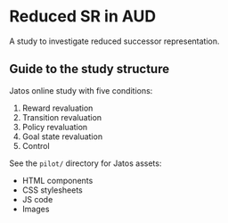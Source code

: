 # Reduced SR in AUD
A study to investigate reduced successor representation.

## Guide to the study structure
Jatos online study with five conditions:
1) Reward revaluation
1) Transition revaluation
1) Policy revaluation
1) Goal state revaluation
1) Control

See the `pilot/` directory for Jatos assets:
- HTML components
- CSS stylesheets
- JS code
- Images
